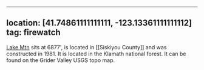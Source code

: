 
---
location: [41.74861111111111, -123.13361111111112]
tag: firewatch
---

[Lake Mtn](http://www.peakbagging.com/CALookoutPhotos/LakeMtn.html) sits at 6877', is located in [[Siskiyou County]] and was constructed in 1981. It is located in the Klamath national forest. It can be found on the Grider Valley USGS topo map.
